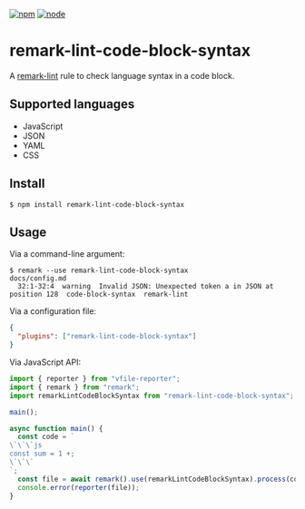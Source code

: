 [![npm](https://img.shields.io/npm/v/remark-lint-code-block-syntax?style=flat-square)](https://www.npmjs.com/package/remark-lint-code-block-syntax)
[![node](https://img.shields.io/node/v/remark-lint-code-block-syntax.svg?style=flat-square)](https://github.com/ybiquitous/remark-lint-code-block-syntax)

# remark-lint-code-block-syntax

A [remark-lint](https://github.com/remarkjs/remark-lint) rule to check language syntax in a code block.

## Supported languages

- JavaScript
- JSON
- YAML
- CSS

## Install

```console
$ npm install remark-lint-code-block-syntax
```

## Usage

Via a command-line argument:

```console
$ remark --use remark-lint-code-block-syntax
docs/config.md
  32:1-32:4  warning  Invalid JSON: Unexpected token a in JSON at position 128  code-block-syntax  remark-lint
```

Via a configuration file:

```json
{
  "plugins": ["remark-lint-code-block-syntax"]
}
```

Via JavaScript API:

```js
import { reporter } from "vfile-reporter";
import { remark } from "remark";
import remarkLintCodeBlockSyntax from "remark-lint-code-block-syntax";

main();

async function main() {
  const code = `
\`\`\`js
const sum = 1 +;
\`\`\`
`;
  const file = await remark().use(remarkLintCodeBlockSyntax).process(code);
  console.error(reporter(file));
}
```

